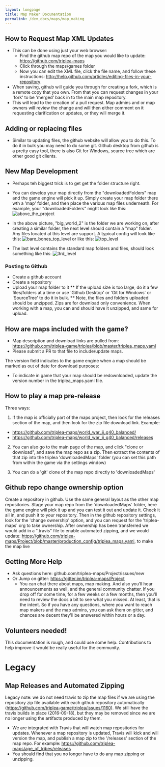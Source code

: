 ```yaml
---
layout: longpage
title: Map Maker Documentation
permalink: /dev_docs/maps/map_making
---
```



## How to Request Map XML Updates
* This can be done using just your web browser:
  * Find the github map repo of the map you would like to update: https://github.com/triplea-maps
  * Click through the maps/games folder
  * Now you can edit the XML file, click the file name, and follow these instructions: http://help.github.com/articles/editing-files-in-your-repository
* When saving, github will guide you through for creating a fork,  which is a remote copy that you own. From that you can request changes in your 'fork' to be 'merged' back in to the main map repository.
* This will lead to the creation of a pull request. Map admins and or map owners will review the change and will then either comment on it requesting clarification or updates, or they will merge it.


## Adding or replacing files
* Similar to updating files, the github website will allow you to do this. To do it in bulk you may need to do some git. Github desktop from github is a pretty easy tool, there is also Git for Windows, source tree which are other good git clients.


## New Map Development

* Perhaps teh biggest trick is to get get the folder structure right.

* You can develop your map directly from the "downloadedFolders" map and the game engine will pick it up. Simply create your map folder there wth a 'map' folder, and then place the various map files underneath. For example, your "downloadedFolders" might look like this:  ![above_the_project](https://cloud.githubusercontent.com/assets/12397753/17640925/f50e1876-60c0-11e6-96d8-483f0a84f389.png)

* In the above picture, "big_world_2" is the folder we are working on, after creating a similar folder, the next level should contain a "map" folder. Any files located at this level are support. A typical config will look like this:
![bare_bones_top_level](https://cloud.githubusercontent.com/assets/12397753/17640936/30528e44-60c1-11e6-815e-e03c395a26b5.png)
or like this:
![top_level](https://cloud.githubusercontent.com/assets/12397753/17640928/f9269118-60c0-11e6-84b5-63a0153ed4fb.png)

* The last level contains the standard map folders and files, should look something like this: ![3rd_level](https://cloud.githubusercontent.com/assets/12397753/17640896/010137cc-60c0-11e6-8f02-4700c709ab66.png)


### Posting to Github
* Create a github account
* Create a repository
* Upload your map folder to it
** If the upload size is too large, do it a few files/folders at a time or use 'Github Desktop' or 'Git for Windows' or 'SourceTree' to do it in bulk.
** Note, the files and folders uploaded should be unzipped. Zips are for download only convenience. When working with a map, you can and should have it unzipped, and same for upload.

## How are maps included with the game?

* Map description and download links are pulled from: https://github.com/triplea-game/triplea/blob/master/triplea_maps.yaml
* Please submit a PR to that file to include/update maps.

The version field indicates to the game engine when a map should be marked as out of date for download purposes:
* To indicate in game that your map should be redownloaded, update the version number in the triplea_maps.yaml file.


## How to play a map pre-release
Three ways:
1. If the map is officially part of the maps project, then look for the releases section of the map, and then look for the zip file download link. Example:
* https://github.com/triplea-maps/world_war_ii_g40_balanced/
* https://github.com/triplea-maps/world_war_ii_g40_balanced/releases

2. You can also go to the main page of the map, and click "clone or download", and save the map repo as a zip. Then extract the contents of that zip into the triplea 'downloadedMaps' folder (you can set this path from within the game via the settings window)

3. You can do a 'git' clone of the map repo directly to 'downloadedMaps'



## Github repo change ownership option

Create a repository in github. Use the same general layout as the other map repositories. Stage your map repo from the 'downloadedMaps' folder, here the game engine will pick it up and you can test it out and update it. Check it all in, and push it to your repository. Then in the github repository settings, look for the 'change ownership' option, and you can request for the 'triplea-maps' org to take ownership. After ownership has been transferred we would add in a ".travis" file to enable automated zipping, and we would update: https://github.com/triplea-maps/Project/blob/master/production_config/triplea_maps.yaml, to make the map live


## Getting More Help
- Ask questions here: github.com/triplea-maps/Project/issues/new
- Or Jump on gitter: https://gitter.im/triplea-maps/Project
  - You can chat there about maps, map making. And also you'll hear announcements as well, and the general community chatter. If you drop off for some time, for a few weeks or a few months, then you'll need to review the docs a bit to see what you missed. At least, that is the intent. So if you have any questions, where you want to reach map makers and the map admins, you can ask them on gitter, and chances are decent they'll be answered within hours or a day.



## Volunteers needed!

This documentation is rough, and could use some help. Contributions to help improve it would be really useful for the community.


# Legacy

## Map Releases and Automated Zipping
Legacy note: we do not need travis to zip the map files if we are using the repository zip file available with each github repository automatically (https://github.com/triplea-game/triplea/issues/1160). We still have the travis builds in place (2016-09-18), but they may be removed since we are no longer using the artifacts produced by them.


* We are integrated with Travis that will watch map repositories for updates. Whenever a map repository is updated, Travis will kick and will version the map, and publish a map zip to the '/releases' section of the map repo. For example: https://github.com/triplea-maps/age_of_tribes/releases
* You should find that you no longer have to do any map zipping or unzipping.
